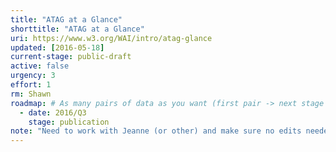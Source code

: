 ```yaml
---
title: "ATAG at a Glance"
shorttitle: "ATAG at a Glance"
uri: https://www.w3.org/WAI/intro/atag-glance
updated: [2016-05-18]
current-stage: public-draft
active: false
urgency: 3
effort: 1
rm: Shawn
roadmap: # As many pairs of data as you want (first pair -> next stage in the tool)
  - date: 2016/Q3
    stage: publication
note: "Need to work with Jeanne (or other) and make sure no edits needed."
---
```

